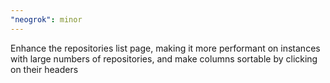 ```yaml
---
"neogrok": minor
---
```


Enhance the repositories list page, making it more performant on instances with large numbers of repositories, and make columns sortable by clicking on their headers
